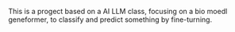 This is a progect based on a AI LLM class, focusing on a bio moedl geneformer, to classify and predict something by fine-turning.
